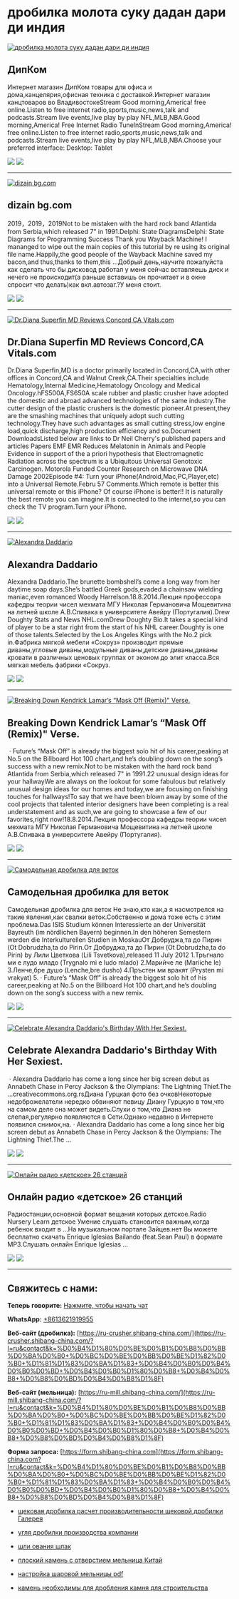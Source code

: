 # дробилка молота суку дадан дари ди индия

<a href="https://swt.shibang-china.com/?l=ru&img&k=%D0%B4%D1%80%D0%BE%D0%B1%D0%B8%D0%BB%D0%BA%D0%B0+%D0%BC%D0%BE%D0%BB%D0%BE%D1%82%D0%B0+%D1%81%D1%83%D0%BA%D1%83+%D0%B4%D0%B0%D0%B4%D0%B0%D0%BD+%D0%B4%D0%B0%D1%80%D0%B8+%D0%B4%D0%B8+%D0%B8%D0%BD%D0%B4%D0%B8%D1%8F" target="_blank">![дробилка молота суку дадан дари ди индия](http://static.shibang-china.com/all-800x300/361.jpg)</a>

## ДипКом
Интернет магазин ДипКом товары для офиса и дома,канцелярия,офисная техника с доставкой.Интернет магазин канцтоваров во ВладивостокеStream Good morning,America! free online.Listen to free internet radio,sports,music,news,talk and podcasts.Stream live events,live play by play NFL,MLB,NBA.Good morning,America! Free Internet Radio TuneInStream Good morning,America! free online.Listen to free internet radio,sports,music,news,talk and podcasts.Stream live events,live play by play NFL,MLB,NBA.Choose your preferred interface: Desktop: Tablet


<a href="https://whatsapp.shibangsoft.com/WhatsApp.php" target="_blank" title="WhatsApp">![](http://static.shibang-china.com/icon/whatsapp.png)</a> <a href="https://swt.shibang-china.com/?l=ru&icon&k=%D0%B4%D1%80%D0%BE%D0%B1%D0%B8%D0%BB%D0%BA%D0%B0+%D0%BC%D0%BE%D0%BB%D0%BE%D1%82%D0%B0+%D1%81%D1%83%D0%BA%D1%83+%D0%B4%D0%B0%D0%B4%D0%B0%D0%BD+%D0%B4%D0%B0%D1%80%D0%B8+%D0%B4%D0%B8+%D0%B8%D0%BD%D0%B4%D0%B8%D1%8F" target="_blank">![](http://static.shibang-china.com/icon/chat-ru.png)</a>

---

<a href="https://swt.shibang-china.com/?l=ru&img&k=%D0%B4%D1%80%D0%BE%D0%B1%D0%B8%D0%BB%D0%BA%D0%B0+%D0%BC%D0%BE%D0%BB%D0%BE%D1%82%D0%B0+%D1%81%D1%83%D0%BA%D1%83+%D0%B4%D0%B0%D0%B4%D0%B0%D0%BD+%D0%B4%D0%B0%D1%80%D0%B8+%D0%B4%D0%B8+%D0%B8%D0%BD%D0%B4%D0%B8%D1%8F" target="_blank">![dizain bg.com](http://static.shibang-china.com/all-800x300/357.jpg)</a>

## dizain bg.com
2019，2019，2019Not to be mistaken with the hard rock band Atlantida from Serbia,which released 7&quot; in 1991.Delphi: State DiagramsDelphi: State Diagrams for Programming Success Thank you Wayback Machine! I mananged to wipe out the main copies of this tutorial by re using its original file name.Happily,the good people of the Wayback Machine saved my bacon,and thus,thanks to them,this …Добрый день,научите пожалуйста как сделать что бы дисковод работал у меня сейчас вставляешь диск и нечего не происходит(а раньше вставишь он прочитает и в окне спросит что делать)как вкл.автозаг.?У меня стоит.


<a href="https://whatsapp.shibangsoft.com/WhatsApp.php" target="_blank" title="WhatsApp">![](http://static.shibang-china.com/icon/whatsapp.png)</a> <a href="https://swt.shibang-china.com/?l=ru&icon&k=%D0%B4%D1%80%D0%BE%D0%B1%D0%B8%D0%BB%D0%BA%D0%B0+%D0%BC%D0%BE%D0%BB%D0%BE%D1%82%D0%B0+%D1%81%D1%83%D0%BA%D1%83+%D0%B4%D0%B0%D0%B4%D0%B0%D0%BD+%D0%B4%D0%B0%D1%80%D0%B8+%D0%B4%D0%B8+%D0%B8%D0%BD%D0%B4%D0%B8%D1%8F" target="_blank">![](http://static.shibang-china.com/icon/chat-ru.png)</a>

---

<a href="https://swt.shibang-china.com/?l=ru&img&k=%D0%B4%D1%80%D0%BE%D0%B1%D0%B8%D0%BB%D0%BA%D0%B0+%D0%BC%D0%BE%D0%BB%D0%BE%D1%82%D0%B0+%D1%81%D1%83%D0%BA%D1%83+%D0%B4%D0%B0%D0%B4%D0%B0%D0%BD+%D0%B4%D0%B0%D1%80%D0%B8+%D0%B4%D0%B8+%D0%B8%D0%BD%D0%B4%D0%B8%D1%8F" target="_blank">![Dr.Diana Superfin MD Reviews Concord,CA Vitals.com](http://static.shibang-china.com/all-800x300/1316.jpg)</a>

## Dr.Diana Superfin MD Reviews Concord,CA Vitals.com
Dr.Diana Superfin,MD is a doctor primarily located in Concord,CA,with other offices in Concord,CA and Walnut Creek,CA.Their specialties include Hematology,Internal Medicine,Hematology Oncology and Medical Oncology.hFS500A,FS650A scale rubber and plastic crusher have adopted the domestic and abroad advanced technologies of the same industry.The cutter design of the plastic crushers is the domestic pioneer.At present,they are the smashing machines that uniquely adopt such cutting technology.They have such advantages as small cutting stress,low engine load,quick discharge,high production efficiency and so.Document DownloadsListed below are links to Dr Neil Cherry's published papers and articles Papers EMF EMR Reduces Melatonin in Animals and People Evidence in support of the a priori hypothesis that Electromagnetic Radiation across the spectrum is a Ubiquitous Universal Genotoxic Carcinogen. Motorola Funded Counter Research on Microwave DNA Damage 2002Episode #4: Turn your iPhone(Android,Mac,PC,Player,etc) into a Universal Remote.Febru 57 Comments.Which remote is better this universal remote or this iPhone? Of course iPhone is better!! It is naturally the best remote you can imagine.It is connected to the internet,so you can check the TV program.Turn your iPhone.


<a href="https://whatsapp.shibangsoft.com/WhatsApp.php" target="_blank" title="WhatsApp">![](http://static.shibang-china.com/icon/whatsapp.png)</a> <a href="https://swt.shibang-china.com/?l=ru&icon&k=%D0%B4%D1%80%D0%BE%D0%B1%D0%B8%D0%BB%D0%BA%D0%B0+%D0%BC%D0%BE%D0%BB%D0%BE%D1%82%D0%B0+%D1%81%D1%83%D0%BA%D1%83+%D0%B4%D0%B0%D0%B4%D0%B0%D0%BD+%D0%B4%D0%B0%D1%80%D0%B8+%D0%B4%D0%B8+%D0%B8%D0%BD%D0%B4%D0%B8%D1%8F" target="_blank">![](http://static.shibang-china.com/icon/chat-ru.png)</a>

---

<a href="https://swt.shibang-china.com/?l=ru&img&k=%D0%B4%D1%80%D0%BE%D0%B1%D0%B8%D0%BB%D0%BA%D0%B0+%D0%BC%D0%BE%D0%BB%D0%BE%D1%82%D0%B0+%D1%81%D1%83%D0%BA%D1%83+%D0%B4%D0%B0%D0%B4%D0%B0%D0%BD+%D0%B4%D0%B0%D1%80%D0%B8+%D0%B4%D0%B8+%D0%B8%D0%BD%D0%B4%D0%B8%D1%8F" target="_blank">![Alexandra Daddario](http://static.shibang-china.com/all-800x300/174.jpg)</a>

## Alexandra Daddario
Alexandra Daddario.The brunette bombshell’s come a long way from her daytime soap days.She’s battled Greek gods,evaded a chainsaw wielding maniac,even romanced Woody Harrelson.18.8.2014.Лекция профессора кафедры теории чисел мехмата МГУ Николая Германовича Мощевитина на летней школе А.В.Спивака в университете Авейру (Португалия).Drew Doughty Stats and News NHL.comDrew Doughty Bio.It takes a special kind of player to be a star right from the start of his NHL career.Doughty is one of those talents.Selected by the Los Angeles Kings with the No.2 pick in.Фабрика мягкой мебели &#171;Сокруз&#187; производит прямые диваны,угловые диваны,модульные диваны,детские диваны,диваны кровати в различных ценовых группах от эконом до элит класса.Вся мягкая мебель фабрики &#171;Сокруз.


<a href="https://whatsapp.shibangsoft.com/WhatsApp.php" target="_blank" title="WhatsApp">![](http://static.shibang-china.com/icon/whatsapp.png)</a> <a href="https://swt.shibang-china.com/?l=ru&icon&k=%D0%B4%D1%80%D0%BE%D0%B1%D0%B8%D0%BB%D0%BA%D0%B0+%D0%BC%D0%BE%D0%BB%D0%BE%D1%82%D0%B0+%D1%81%D1%83%D0%BA%D1%83+%D0%B4%D0%B0%D0%B4%D0%B0%D0%BD+%D0%B4%D0%B0%D1%80%D0%B8+%D0%B4%D0%B8+%D0%B8%D0%BD%D0%B4%D0%B8%D1%8F" target="_blank">![](http://static.shibang-china.com/icon/chat-ru.png)</a>

---

<a href="https://swt.shibang-china.com/?l=ru&img&k=%D0%B4%D1%80%D0%BE%D0%B1%D0%B8%D0%BB%D0%BA%D0%B0+%D0%BC%D0%BE%D0%BB%D0%BE%D1%82%D0%B0+%D1%81%D1%83%D0%BA%D1%83+%D0%B4%D0%B0%D0%B4%D0%B0%D0%BD+%D0%B4%D0%B0%D1%80%D0%B8+%D0%B4%D0%B8+%D0%B8%D0%BD%D0%B4%D0%B8%D1%8F" target="_blank">![Breaking Down Kendrick Lamar’s “Mask Off (Remix)&quot; Verse.](http://static.shibang-china.com/all-800x300/712.jpg)</a>

## Breaking Down Kendrick Lamar’s “Mask Off (Remix)&quot; Verse.
&nbsp;&#0183;&#32;Future’s “Mask Off” is already the biggest solo hit of his career,peaking at No.5 on the Billboard Hot 100 chart,and he’s doubling down on the song’s success with a new remix.Not to be mistaken with the hard rock band Atlantida from Serbia,which released 7&quot; in 1991.22 unusual design ideas for your hallwayWe are always on the lookout for some fabulous but relatively unusual design ideas for our homes and today,we are focusing on finishing touches for hallways!To say that we have been blown away by some of the cool projects that talented interior designers have been completing is a real understatement and as such,we are going to showcase a few of our favorites,right now!18.8.2014.Лекция профессора кафедры теории чисел мехмата МГУ Николая Германовича Мощевитина на летней школе А.В.Спивака в университете Авейру (Португалия).


<a href="https://whatsapp.shibangsoft.com/WhatsApp.php" target="_blank" title="WhatsApp">![](http://static.shibang-china.com/icon/whatsapp.png)</a> <a href="https://swt.shibang-china.com/?l=ru&icon&k=%D0%B4%D1%80%D0%BE%D0%B1%D0%B8%D0%BB%D0%BA%D0%B0+%D0%BC%D0%BE%D0%BB%D0%BE%D1%82%D0%B0+%D1%81%D1%83%D0%BA%D1%83+%D0%B4%D0%B0%D0%B4%D0%B0%D0%BD+%D0%B4%D0%B0%D1%80%D0%B8+%D0%B4%D0%B8+%D0%B8%D0%BD%D0%B4%D0%B8%D1%8F" target="_blank">![](http://static.shibang-china.com/icon/chat-ru.png)</a>

---

<a href="https://swt.shibang-china.com/?l=ru&img&k=%D0%B4%D1%80%D0%BE%D0%B1%D0%B8%D0%BB%D0%BA%D0%B0+%D0%BC%D0%BE%D0%BB%D0%BE%D1%82%D0%B0+%D1%81%D1%83%D0%BA%D1%83+%D0%B4%D0%B0%D0%B4%D0%B0%D0%BD+%D0%B4%D0%B0%D1%80%D0%B8+%D0%B4%D0%B8+%D0%B8%D0%BD%D0%B4%D0%B8%D1%8F" target="_blank">![Самодельная дробилка для веток](http://static.shibang-china.com/all-800x300/1114.jpg)</a>

## Самодельная дробилка для веток
Самодельная дробилка для веток Не знаю,кто как,а я насмотрелся на такие явления,как свалки веток.Собственно и дома тоже есть с этим проблема.Das ISIS Studium k&#246;nnen Interessierte an der Universit&#228;t Bayreuth (im n&#246;rdlichen Bayern) beginnen.In den h&#246;heren Semestern werden die Interkulturellen Studien in MoskauОт Добруджа,та до Пирин (Ot Dobrudzha,ta do Pirin.От Добруджа,та до Пирин (Ot Dobrudzha,ta do Pirin) by Лили Цветкова (Lili Tsvetkova),released 11 July 2012 1.Тръгнало ми е лудо младо (Trygnalo mi e ludo mlado) 2.Марийче ле (Mariiche le) 3.Ленче,бре душо (Lenche,bre dusho) 4.Пръстен ми вракят (Prysten mi vrakyat) 5.&nbsp;&#0183;&#32;Future’s “Mask Off” is already the biggest solo hit of his career,peaking at No.5 on the Billboard Hot 100 chart,and he’s doubling down on the song’s success with a new remix.


<a href="https://whatsapp.shibangsoft.com/WhatsApp.php" target="_blank" title="WhatsApp">![](http://static.shibang-china.com/icon/whatsapp.png)</a> <a href="https://swt.shibang-china.com/?l=ru&icon&k=%D0%B4%D1%80%D0%BE%D0%B1%D0%B8%D0%BB%D0%BA%D0%B0+%D0%BC%D0%BE%D0%BB%D0%BE%D1%82%D0%B0+%D1%81%D1%83%D0%BA%D1%83+%D0%B4%D0%B0%D0%B4%D0%B0%D0%BD+%D0%B4%D0%B0%D1%80%D0%B8+%D0%B4%D0%B8+%D0%B8%D0%BD%D0%B4%D0%B8%D1%8F" target="_blank">![](http://static.shibang-china.com/icon/chat-ru.png)</a>

---

<a href="https://swt.shibang-china.com/?l=ru&img&k=%D0%B4%D1%80%D0%BE%D0%B1%D0%B8%D0%BB%D0%BA%D0%B0+%D0%BC%D0%BE%D0%BB%D0%BE%D1%82%D0%B0+%D1%81%D1%83%D0%BA%D1%83+%D0%B4%D0%B0%D0%B4%D0%B0%D0%BD+%D0%B4%D0%B0%D1%80%D0%B8+%D0%B4%D0%B8+%D0%B8%D0%BD%D0%B4%D0%B8%D1%8F" target="_blank">![Celebrate Alexandra Daddario's Birthday With Her Sexiest.](http://static.shibang-china.com/all-800x300/1522.jpg)</a>

## Celebrate Alexandra Daddario's Birthday With Her Sexiest.
&nbsp;&#0183;&#32;Alexandra Daddario has come a long since her big screen debut as Annabeth Chase in Percy Jackson &amp; the Olympians: The Lightning Thief.The …creativecommons.org.rsДиана Гурцкая фото без очковНекоторые недоброжелатели нередко обвиняют певицу Диану Гурцкую в том,что на самом деле она может видеть.Слухи о том,что Диана не слепая,регулярно появляются в Сети.Однако недавно в Интернете появился снимок,на.&nbsp;&#0183;&#32;Alexandra Daddario has come a long since her big screen debut as Annabeth Chase in Percy Jackson &amp; the Olympians: The Lightning Thief.The …


<a href="https://whatsapp.shibangsoft.com/WhatsApp.php" target="_blank" title="WhatsApp">![](http://static.shibang-china.com/icon/whatsapp.png)</a> <a href="https://swt.shibang-china.com/?l=ru&icon&k=%D0%B4%D1%80%D0%BE%D0%B1%D0%B8%D0%BB%D0%BA%D0%B0+%D0%BC%D0%BE%D0%BB%D0%BE%D1%82%D0%B0+%D1%81%D1%83%D0%BA%D1%83+%D0%B4%D0%B0%D0%B4%D0%B0%D0%BD+%D0%B4%D0%B0%D1%80%D0%B8+%D0%B4%D0%B8+%D0%B8%D0%BD%D0%B4%D0%B8%D1%8F" target="_blank">![](http://static.shibang-china.com/icon/chat-ru.png)</a>

---

<a href="https://swt.shibang-china.com/?l=ru&img&k=%D0%B4%D1%80%D0%BE%D0%B1%D0%B8%D0%BB%D0%BA%D0%B0+%D0%BC%D0%BE%D0%BB%D0%BE%D1%82%D0%B0+%D1%81%D1%83%D0%BA%D1%83+%D0%B4%D0%B0%D0%B4%D0%B0%D0%BD+%D0%B4%D0%B0%D1%80%D0%B8+%D0%B4%D0%B8+%D0%B8%D0%BD%D0%B4%D0%B8%D1%8F" target="_blank">![Онлайн радио &#171;детское&#187; 26 станций](http://static.shibang-china.com/all-800x300/261.jpg)</a>

## Онлайн радио &#171;детское&#187; 26 станций
Радиостанции,основной формат вещания которых детское.Radio Nursery Learn детское Умение слушать становится важным,когда ребенок входит в …На музыкальном портале Зайцев.нет Вы можете бесплатно скачать Enrique Iglesias Bailando (feat.Sean Paul) в формате MP3.Слушать онлайн Enrique Iglesias …

<a href="https://whatsapp.shibangsoft.com/WhatsApp.php" target="_blank" title="WhatsApp">![](http://static.shibang-china.com/icon/whatsapp.png)</a> <a href="https://swt.shibang-china.com/?l=ru&icon&k=%D0%B4%D1%80%D0%BE%D0%B1%D0%B8%D0%BB%D0%BA%D0%B0+%D0%BC%D0%BE%D0%BB%D0%BE%D1%82%D0%B0+%D1%81%D1%83%D0%BA%D1%83+%D0%B4%D0%B0%D0%B4%D0%B0%D0%BD+%D0%B4%D0%B0%D1%80%D0%B8+%D0%B4%D0%B8+%D0%B8%D0%BD%D0%B4%D0%B8%D1%8F" target="_blank">![](http://static.shibang-china.com/icon/chat-ru.png)</a>

---
## Свяжитесь с нами:

**Теперь говорите:** [Нажмите, чтобы начать чат](https://swt.shibang-china.com?l=ru&contact&k=%D0%B4%D1%80%D0%BE%D0%B1%D0%B8%D0%BB%D0%BA%D0%B0+%D0%BC%D0%BE%D0%BB%D0%BE%D1%82%D0%B0+%D1%81%D1%83%D0%BA%D1%83+%D0%B4%D0%B0%D0%B4%D0%B0%D0%BD+%D0%B4%D0%B0%D1%80%D0%B8+%D0%B4%D0%B8+%D0%B8%D0%BD%D0%B4%D0%B8%D1%8F)

**WhatsApp:**  [+8613621919955](https://whatsapp.shibangsoft.com/WhatsApp.php)

**Веб-сайт (дробилка):** [https://ru-crusher.shibang-china.com/](https://ru-crusher.shibang-china.com/?l=ru&contact&k=%D0%B4%D1%80%D0%BE%D0%B1%D0%B8%D0%BB%D0%BA%D0%B0+%D0%BC%D0%BE%D0%BB%D0%BE%D1%82%D0%B0+%D1%81%D1%83%D0%BA%D1%83+%D0%B4%D0%B0%D0%B4%D0%B0%D0%BD+%D0%B4%D0%B0%D1%80%D0%B8+%D0%B4%D0%B8+%D0%B8%D0%BD%D0%B4%D0%B8%D1%8F)

**Веб-сайт (мельница):** [https://ru-mill.shibang-china.com/](https://ru-mill.shibang-china.com/?l=ru&contact&k=%D0%B4%D1%80%D0%BE%D0%B1%D0%B8%D0%BB%D0%BA%D0%B0+%D0%BC%D0%BE%D0%BB%D0%BE%D1%82%D0%B0+%D1%81%D1%83%D0%BA%D1%83+%D0%B4%D0%B0%D0%B4%D0%B0%D0%BD+%D0%B4%D0%B0%D1%80%D0%B8+%D0%B4%D0%B8+%D0%B8%D0%BD%D0%B4%D0%B8%D1%8F)

**Форма запроса:** [https://form.shibang-china.com](https://form.shibang-china.com?l=ru&contact&k=%D0%B4%D1%80%D0%BE%D0%B1%D0%B8%D0%BB%D0%BA%D0%B0+%D0%BC%D0%BE%D0%BB%D0%BE%D1%82%D0%B0+%D1%81%D1%83%D0%BA%D1%83+%D0%B4%D0%B0%D0%B4%D0%B0%D0%BD+%D0%B4%D0%B0%D1%80%D0%B8+%D0%B4%D0%B8+%D0%B8%D0%BD%D0%B4%D0%B8%D1%8F)

* [щековая дробилка расчет производительности щековой дробилки Галерея](../111/%D1%89%D0%B5%D0%BA%D0%BE%D0%B2%D0%B0%D1%8F%20%D0%B4%D1%80%D0%BE%D0%B1%D0%B8%D0%BB%D0%BA%D0%B0%20%D1%80%D0%B0%D1%81%D1%87%D0%B5%D1%82%20%D0%BF%D1%80%D0%BE%D0%B8%D0%B7%D0%B2%D0%BE%D0%B4%D0%B8%D1%82%D0%B5%D0%BB%D1%8C%D0%BD%D0%BE%D1%81%D1%82%D0%B8%20%D1%89%D0%B5%D0%BA%D0%BE%D0%B2%D0%BE%D0%B9%20%D0%B4%D1%80%D0%BE%D0%B1%D0%B8%D0%BB%D0%BA%D0%B8%20%D0%93%D0%B0%D0%BB%D0%B5%D1%80%D0%B5%D1%8F.md)

* [угля дробилки производства компании](../108/%D1%83%D0%B3%D0%BB%D1%8F%20%D0%B4%D1%80%D0%BE%D0%B1%D0%B8%D0%BB%D0%BA%D0%B8%20%D0%BF%D1%80%D0%BE%D0%B8%D0%B7%D0%B2%D0%BE%D0%B4%D1%81%D1%82%D0%B2%D0%B0%20%D0%BA%D0%BE%D0%BC%D0%BF%D0%B0%D0%BD%D0%B8%D0%B8.md)

* [шли ования шлак](../109/%D1%88%D0%BB%D0%B8%20%D0%BE%D0%B2%D0%B0%D0%BD%D0%B8%D1%8F%20%D1%88%D0%BB%D0%B0%D0%BA.md)

* [плоский камень с отверстием мельница Китай](../118/%D0%BF%D0%BB%D0%BE%D1%81%D0%BA%D0%B8%D0%B9%20%D0%BA%D0%B0%D0%BC%D0%B5%D0%BD%D1%8C%20%D1%81%20%D0%BE%D1%82%D0%B2%D0%B5%D1%80%D1%81%D1%82%D0%B8%D0%B5%D0%BC%20%D0%BC%D0%B5%D0%BB%D1%8C%D0%BD%D0%B8%D1%86%D0%B0%20%D0%9A%D0%B8%D1%82%D0%B0%D0%B9.md)

* [настройка шаровой мельницы pdf](../120/%D0%BD%D0%B0%D1%81%D1%82%D1%80%D0%BE%D0%B9%D0%BA%D0%B0%20%D1%88%D0%B0%D1%80%D0%BE%D0%B2%D0%BE%D0%B9%20%D0%BC%D0%B5%D0%BB%D1%8C%D0%BD%D0%B8%D1%86%D1%8B%20pdf.md)

* [камень необходимы для дробления камня для строительства](../108/%D0%BA%D0%B0%D0%BC%D0%B5%D0%BD%D1%8C%20%D0%BD%D0%B5%D0%BE%D0%B1%D1%85%D0%BE%D0%B4%D0%B8%D0%BC%D1%8B%20%D0%B4%D0%BB%D1%8F%20%D0%B4%D1%80%D0%BE%D0%B1%D0%BB%D0%B5%D0%BD%D0%B8%D1%8F%20%D0%BA%D0%B0%D0%BC%D0%BD%D1%8F%20%D0%B4%D0%BB%D1%8F%20%D1%81%D1%82%D1%80%D0%BE%D0%B8%D1%82%D0%B5%D0%BB%D1%8C%D1%81%D1%82%D0%B2%D0%B0.md)